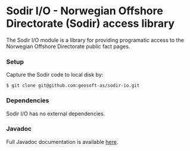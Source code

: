 # Sodir I/O - Norwegian Offshore Directorate (Sodir) access library

The Sodir I/O module is a library for providing programatic access to the
Norwegian Offshore Directorate public fact pages.


### Setup

Capture the Sodir code to local disk by:

```
$ git clone git@github.com:geosoft-as/sodir-io.git
```



### Dependencies

Sodir I/O has no external dependencies.



### Javadoc

Full Javadoc documentation is available [here](docs/index.html).



